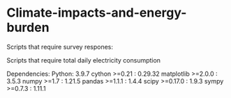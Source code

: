 # Climate-impacts-and-energy-burden



Scripts that require survey respones: 


Scripts that require total daily electricity consumption

Dependencies:
Python: 3.9.7 
cython >=0.21                 :  0.29.32 
matplotlib >=2.0.0            :  3.5.3 
numpy >=1.7                   :  1.21.5 
pandas >=1.1.1                :  1.4.4 
scipy >=0.17.0                :  1.9.3 
sympy >=0.7.3                 :  1.11.1 
